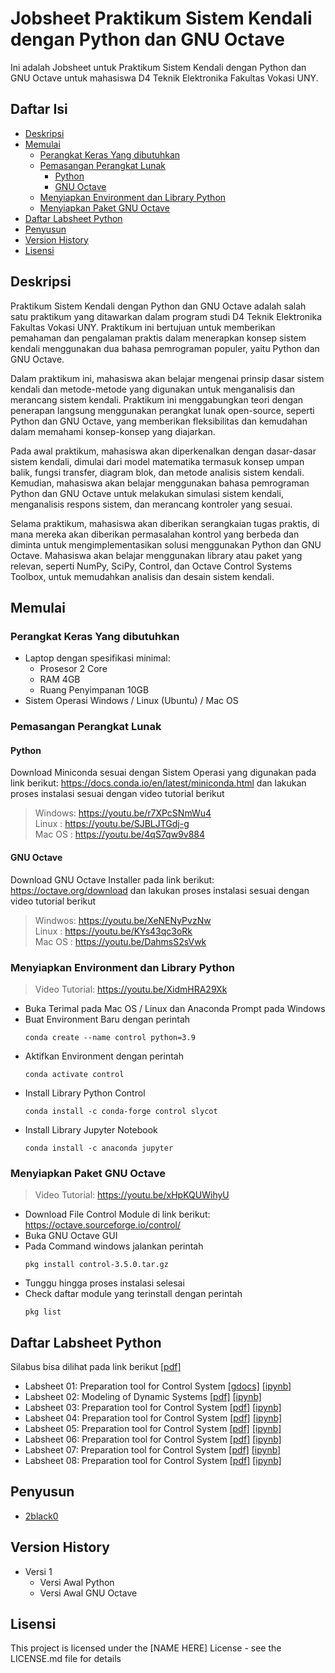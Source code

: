 # Jobsheet Praktikum Sistem Kendali dengan Python dan GNU Octave

Ini adalah Jobsheet untuk Praktikum Sistem Kendali dengan Python dan GNU Octave untuk mahasiswa D4 Teknik Elektronika Fakultas Vokasi UNY.

## Daftar Isi
- [Deskripsi](https://github.com/2black0/python-control-laboratory#deskripsi)
- [Memulai](https://github.com/2black0/python-control-laboratory#memulai)
    - [Perangkat Keras Yang dibutuhkan](https://github.com/2black0/python-control-laboratory#perangkat-keras-yang-dibutuhkan)
    - [Pemasangan Perangkat Lunak](https://github.com/2black0/python-control-laboratory#pemasangan-perangkat-lunak)
      - [Python](https://github.com/2black0/python-control-laboratory#python)
      - [GNU Octave](https://github.com/2black0/python-control-laboratory#gnu-octave)
    - [Menyiapkan Environment dan Library Python](https://github.com/2black0/python-control-laboratory#menyiapkan-environment-dan-library-python)
    - [Menyiapkan Paket GNU Octave](https://github.com/2black0/python-control-laboratory#menyiapkan-paket-gnu-octave)
- [Daftar Labsheet Python](https://github.com/2black0/python-control-laboratory#daftar-labsheet-python)
- [Penyusun](https://github.com/2black0/python-control-laboratory#penyusun)
- [Version History](https://github.com/2black0/python-control-laboratory#version-history)
- [Lisensi](https://github.com/2black0/python-control-laboratory#lisensi)

## Deskripsi

Praktikum Sistem Kendali dengan Python dan GNU Octave adalah salah satu praktikum yang ditawarkan dalam program studi D4 Teknik Elektronika Fakultas Vokasi UNY. Praktikum ini bertujuan untuk memberikan pemahaman dan pengalaman praktis dalam menerapkan konsep sistem kendali menggunakan dua bahasa pemrograman populer, yaitu Python dan GNU Octave.

Dalam praktikum ini, mahasiswa akan belajar mengenai prinsip dasar sistem kendali dan metode-metode yang digunakan untuk menganalisis dan merancang sistem kendali. Praktikum ini menggabungkan teori dengan penerapan langsung menggunakan perangkat lunak open-source, seperti Python dan GNU Octave, yang memberikan fleksibilitas dan kemudahan dalam memahami konsep-konsep yang diajarkan.

Pada awal praktikum, mahasiswa akan diperkenalkan dengan dasar-dasar sistem kendali, dimulai dari model matematika termasuk konsep umpan balik, fungsi transfer, diagram blok, dan metode analisis sistem kendali. Kemudian, mahasiswa akan belajar menggunakan bahasa pemrograman Python dan GNU Octave untuk melakukan simulasi sistem kendali, menganalisis respons sistem, dan merancang kontroler yang sesuai.

Selama praktikum, mahasiswa akan diberikan serangkaian tugas praktis, di mana mereka akan diberikan permasalahan kontrol yang berbeda dan diminta untuk mengimplementasikan solusi menggunakan Python dan GNU Octave. Mahasiswa akan belajar menggunakan library atau paket yang relevan, seperti NumPy, SciPy, Control, dan Octave Control Systems Toolbox, untuk memudahkan analisis dan desain sistem kendali.

## Memulai

### Perangkat Keras Yang dibutuhkan

* Laptop dengan spesifikasi minimal:
  * Prosesor 2 Core
  * RAM 4GB
  * Ruang Penyimpanan 10GB
* Sistem Operasi Windows / Linux (Ubuntu) / Mac OS

### Pemasangan Perangkat Lunak

#### Python
Download Miniconda sesuai dengan Sistem Operasi yang digunakan pada link berikut: https://docs.conda.io/en/latest/miniconda.html dan lakukan proses instalasi sesuai dengan video tutorial berikut
> Windows: https://youtu.be/r7XPcSNmWu4<br>
Linux : https://youtu.be/SJBLJTGdj-g<br>
Mac OS : https://youtu.be/4qS7qw9v884<br>
#### GNU Octave
Download GNU Octave Installer pada link berikut: https://octave.org/download dan lakukan proses instalasi sesuai dengan video tutorial berikut
> Windwos: https://youtu.be/XeNENyPvzNw<br>
Linux : https://youtu.be/KYs43qc3oRk<br>
Mac OS : https://youtu.be/DahmsS2sVwk<br>
### Menyiapkan Environment dan Library Python
> Video Tutorial: https://youtu.be/XidmHRA29Xk
* Buka Terimal pada Mac OS / Linux dan Anaconda Prompt pada Windows
* Buat Environment Baru dengan perintah
    ```
    conda create --name control python=3.9
    ```
* Aktifkan Environment dengan perintah
    ```
    conda activate control
    ```
* Install Library Python Control
    ```
    conda install -c conda-forge control slycot
    ```
* Install Library Jupyter Notebook
    ```
    conda install -c anaconda jupyter
    ```
### Menyiapkan Paket GNU Octave
> Video Tutorial: https://youtu.be/xHpKQUWihyU
* Download File Control Module di link berikut: https://octave.sourceforge.io/control/
* Buka GNU Octave GUI
* Pada Command windows jalankan perintah
    ```
    pkg install control-3.5.0.tar.gz
    ```
* Tunggu hingga proses instalasi selesai
* Check daftar module yang terinstall dengan perintah
    ```
    pkg list
    ```
## Daftar Labsheet Python
Silabus bisa dilihat pada link berikut [[pdf]](labsheet-python-pdf/syllabus.pdf)
- Labsheet 01: Preparation tool for Control System [[gdocs]](https://docs.google.com/document/d/1caqKi0XQLUGHIdjoMGd9ypgsFZt_dd88geRNLHEQj7k/edit?usp=sharing) [[ipynb]](labsheet-python-ipynb/labsheet-01.ipynb)
- Labsheet 02: Modeling of Dynamic Systems [[pdf]](labsheet-python-pdf/labsheet-02.pdf) [[ipynb]](labsheet-python-ipynb/labsheet-02.ipynb)
- Labsheet 03: Preparation tool for Control System [[pdf]](labsheet-python-pdf/labsheet-03.pdf) [[ipynb]](labsheet-python-ipynb/labsheet-03.ipynb)
- Labsheet 04: Preparation tool for Control System [[pdf]](labsheet-python-pdf/labsheet-04.pdf) [[ipynb]](labsheet-python-ipynb/labsheet-04.ipynb)
- Labsheet 05: Preparation tool for Control System [[pdf]](labsheet-python-pdf/labsheet-05.pdf) [[ipynb]](labsheet-python-ipynb/labsheet-05.ipynb)
- Labsheet 06: Preparation tool for Control System [[pdf]](labsheet-python-pdf/labsheet-06.pdf) [[ipynb]](labsheet-python-ipynb/labsheet-06.ipynb)
- Labsheet 07: Preparation tool for Control System [[pdf]](labsheet-python-pdf/labsheet-07.pdf) [[ipynb]](labsheet-python-ipynb/labsheet-07.ipynb)
- Labsheet 08: Preparation tool for Control System [[pdf]](labsheet-python-pdf/labsheet-08.pdf) [[ipynb]](labsheet-python-ipynb/labsheet-08.ipynb)

## Penyusun
* [2black0](https://github.com/2black0)

## Version History

* Versi 1
    * Versi Awal Python
    * Versi Awal GNU Octave

## Lisensi

This project is licensed under the [NAME HERE] License - see the LICENSE.md file for details